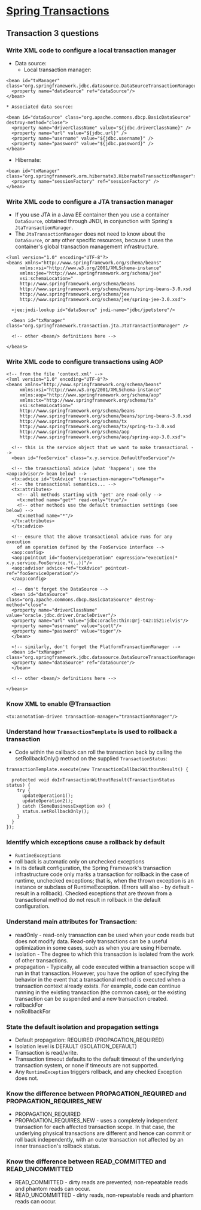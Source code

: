 # [Spring Transactions](http://static.springsource.org/spring/docs/3.0.x/spring-framework-reference/html/transaction.html) #
## Transaction 3 questions ##
### Write XML code to configure a local transaction manager ###
  * Data source:
    * Local transaction manager:
```
<bean id="txManager" class="org.springframework.jdbc.datasource.DataSourceTransactionManager">
  <property name="dataSource" ref="dataSource"/>
</bean>
```
    * Associated data source:
```
<bean id="dataSource" class="org.apache.commons.dbcp.BasicDataSource" destroy-method="close">
  <property name="driverClassName" value="${jdbc.driverClassName}" />
  <property name="url" value="${jdbc.url}" />
  <property name="username" value="${jdbc.username}" />
  <property name="password" value="${jdbc.password}" />
</bean>
```
  * Hibernate:
```
<bean id="txManager" class="org.springframework.orm.hibernate3.HibernateTransactionManager">
  <property name="sessionFactory" ref="sessionFactory" />
</bean>
```
### Write XML code to configure a JTA transaction manager ###
  * If you use JTA in a Java EE container then you use a container `DataSource`, obtained through JNDI, in conjunction with Spring's `JtaTransactionManager`.
  * The `JtaTransactionManager` does not need to know about the `DataSource`, or any other specific resources, because it uses the container's global transaction management infrastructure.
```
<?xml version="1.0" encoding="UTF-8"?>
<beans xmlns="http://www.springframework.org/schema/beans"
     xmlns:xsi="http://www.w3.org/2001/XMLSchema-instance"
     xmlns:jee="http://www.springframework.org/schema/jee"
     xsi:schemaLocation="
     http://www.springframework.org/schema/beans 
     http://www.springframework.org/schema/beans/spring-beans-3.0.xsd
     http://www.springframework.org/schema/jee 
     http://www.springframework.org/schema/jee/spring-jee-3.0.xsd">

  <jee:jndi-lookup id="dataSource" jndi-name="jdbc/jpetstore"/> 

  <bean id="txManager" class="org.springframework.transaction.jta.JtaTransactionManager" />
  
  <!-- other <bean/> definitions here -->

</beans>
```
### Write XML code to configure transactions using AOP ###
```
<!-- from the file 'context.xml' -->
<?xml version="1.0" encoding="UTF-8"?>
<beans xmlns="http://www.springframework.org/schema/beans"
     xmlns:xsi="http://www.w3.org/2001/XMLSchema-instance"
     xmlns:aop="http://www.springframework.org/schema/aop"
     xmlns:tx="http://www.springframework.org/schema/tx"
     xsi:schemaLocation="
     http://www.springframework.org/schema/beans 
     http://www.springframework.org/schema/beans/spring-beans-3.0.xsd
     http://www.springframework.org/schema/tx
     http://www.springframework.org/schema/tx/spring-tx-3.0.xsd
     http://www.springframework.org/schema/aop 
     http://www.springframework.org/schema/aop/spring-aop-3.0.xsd">
  
  <!-- this is the service object that we want to make transactional -->
  <bean id="fooService" class="x.y.service.DefaultFooService"/>

  <!-- the transactional advice (what 'happens'; see the <aop:advisor/> bean below) -->
  <tx:advice id="txAdvice" transaction-manager="txManager">
  <!-- the transactional semantics... -->
  <tx:attributes>
    <!-- all methods starting with 'get' are read-only -->
    <tx:method name="get*" read-only="true"/>
    <!-- other methods use the default transaction settings (see below) -->
    <tx:method name="*"/>
  </tx:attributes>
  </tx:advice>
  
  <!-- ensure that the above transactional advice runs for any execution
    of an operation defined by the FooService interface -->
  <aop:config>
  <aop:pointcut id="fooServiceOperation" expression="execution(* x.y.service.FooService.*(..))"/>
  <aop:advisor advice-ref="txAdvice" pointcut-ref="fooServiceOperation"/>
  </aop:config>
  
  <!-- don't forget the DataSource -->
  <bean id="dataSource" class="org.apache.commons.dbcp.BasicDataSource" destroy-method="close">
  <property name="driverClassName" value="oracle.jdbc.driver.OracleDriver"/>
  <property name="url" value="jdbc:oracle:thin:@rj-t42:1521:elvis"/>
  <property name="username" value="scott"/>
  <property name="password" value="tiger"/>
  </bean>

  <!-- similarly, don't forget the PlatformTransactionManager -->
  <bean id="txManager" class="org.springframework.jdbc.datasource.DataSourceTransactionManager">
  <property name="dataSource" ref="dataSource"/>
  </bean>
  
  <!-- other <bean/> definitions here -->

</beans>
```
### Know XML to enable @Transaction ###
```
<tx:annotation-driven transaction-manager="transactionManager"/>
```
### Understand how `TransactionTemplate` is used to rollback a transaction ###
  * Code within the callback can roll the transaction back by calling the setRollbackOnly() method on the supplied `TransactionStatus`:
```
transactionTemplate.execute(new TransactionCallbackWithoutResult() {

  protected void doInTransactionWithoutResult(TransactionStatus status) {
    try {
      updateOperation1();
      updateOperation2();
    } catch (SomeBusinessExeption ex) {
      status.setRollbackOnly();
    }
  }
});
```
### Identify which exceptions cause a rollback by default ###
  * `RuntimeException`s
  * roll back is automatic only on unchecked exceptions
  * In its default configuration, the Spring Framework's transaction infrastructure code only marks a transaction for rollback in the case of runtime, unchecked exceptions; that is, when the thrown exception is an instance or subclass of RuntimeException. (Errors will also - by default - result in a rollback). Checked exceptions that are thrown from a transactional method do not result in rollback in the default configuration.
### Understand main attributes for Transaction: ###
  * readOnly - read-only transaction can be used when your code reads but does not modify data. Read-only transactions can be a useful optimization in some cases, such as when you are using Hibernate.
  * isolation - The degree to which this transaction is isolated from the work of other transactions.
  * propagation - Typically, all code executed within a transaction scope will run in that transaction. However, you have the option of specifying the behavior in the event that a transactional method is executed when a transaction context already exists. For example, code can continue running in the existing transaction (the common case); or the existing transaction can be suspended and a new transaction created.
  * rollbackFor
  * noRollbackFor
### State the default isolation and propagation settings ###
  * Default propagation:  REQUIRED (PROPAGATION\_REQUIRED)
  * Isolation level is DEFAULT (ISOLATION\_DEFAULT)
  * Transaction is read/write.
  * Transaction timeout defaults to the default timeout of the underlying transaction system, or none if timeouts are not supported.
  * Any `RuntimeException` triggers rollback, and any checked Exception does not.
### Know the difference between PROPAGATION\_REQUIRED and PROPAGATION\_REQUIRES\_NEW ###
  * PROPAGATION\_REQUIRED
  * PROPAGATION\_REQUIRES\_NEW - uses a completely independent transaction for each affected transaction scope. In that case, the underlying physical transactions are different and hence can commit or roll back independently, with an outer transaction not affected by an inner transaction's rollback status.
### Know the difference between READ\_COMMITTED and READ\_UNCOMMITTED ###
  * READ\_COMMITTED - dirty reads are prevented; non-repeatable reads and phantom reads can occur.
  * READ\_UNCOMMITTED - dirty reads, non-repeatable reads and phantom reads can occur.